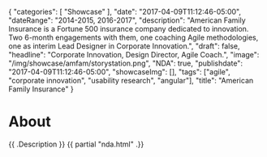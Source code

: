 {
   "categories": [
      "Showcase"
   ],
   "date": "2017-04-09T11:12:46-05:00",
   "dateRange": "2014-2015, 2016-2017",
   "description": "American Family Insurance is a Fortune 500 insurance company dedicated to innovation. Two 6-month engagements with them, one coaching Agile methodologies, one as interim Lead Designer in Corporate Innovation.",
   "draft": false,
   "headline": "Corporate Innovation, Design Director, Agile Coach.",
   "image": "/img/showcase/amfam/storystation.png",
   "NDA": true,
   "publishdate": "2017-04-09T11:12:46-05:00",
   "showcaseImg": [],
   "tags": ["agile", "corporate innovation", "usability research", "angular"],
   "title": "American Family Insurance"
}

# About

{{ .Description }}
{{ partial "nda.html" .}}

